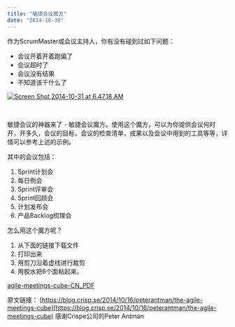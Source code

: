 ```yaml
---
title: "敏捷会议魔方"
date: "2014-10-30"
---
```


作为ScrumMaster或会议主持人，你有没有碰到过如下问题：

- 会议开着开着跑偏了
- 会议超时了
- 会议没有结果
- 不知道该干什么了

[![Screen Shot 2014-10-31 at 6.47.18 AM](/wp-content/uploads/2014/10/Screen-Shot-2014-10-31-at-6.47.18-AM.png)](/wp-content/uploads/2014/10/Screen-Shot-2014-10-31-at-6.47.18-AM.png)

 

敏捷会议的神器来了 - 敏捷会议魔方。使用这个魔方，可以为你提供会议何时开，开多久，会议的目标，会议的检查清单，成果以及会议中用到的工具等等，详情可以参考上述的示例。

其中的会议包括：

1. Sprint计划会
2. 每日例会
3. Sprint评审会
4. Sprint回顾会
5. 计划发布会
6. 产品Backlog梳理会

怎么用这个魔方呢？

1. 从下面的链接下载文件
2. 打印出来
3. 用剪刀沿着虚线进行裁剪
4. 用胶水把6个面粘起来。

[agile-meetings-cube-CN\_PDF](/wp-content/uploads/2014/10/agile-meetings-cube-CN_PDF.pdf)

原文链接： [https://blog.crisp.se/2014/10/16/peterantman/the-agile-meetings-cube](https://blog.crisp.se/2014/10/16/peterantman/the-agile-meetings-cube) 感谢Crispe公司的Peter Antman
